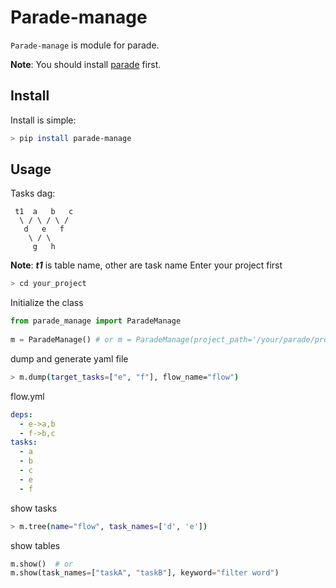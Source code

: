 # Parade-manage

`Parade-manage` is module for parade.

**Note**: You should install [parade](https://github.com/bailaohe/parade) first.

## Install
Install is simple:
```bash
> pip install parade-manage
```
## Usage
Tasks dag:  
```
 t1  a   b   c
  \ / \ / \ / 
   d   e   f
    \ / \
     g   h
```
**Note**: ***t1*** is table name, other are task name
Enter your project first
```bash
> cd your_project
```
Initialize the class
```python
from parade_manage import ParadeManage
	
m = ParadeManage() # or m = ParadeManage(project_path='/your/parade/project/path')
```

dump and generate yaml file
```bash
> m.dump(target_tasks=["e", "f"], flow_name="flow")
```
flow.yml
```yaml 
deps:
  - e->a,b
  - f->b,c
tasks:
  - a
  - b
  - c
  - e
  - f
```

show tasks
```bash
> m.tree(name="flow", task_names=['d', 'e'])
```

show tables
```python
m.show()  # or
m.show(task_names=["taskA", "taskB"], keyword="filter word")
```
